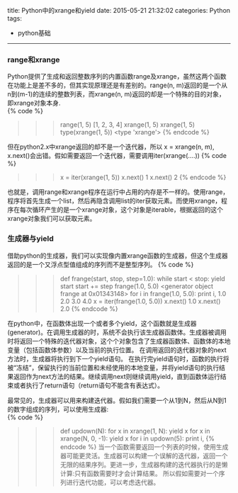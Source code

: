 title: Python中的xrange和yield
date: 2015-05-21 21:32:02
categories: Python
tags:
- python基础
---
### range和xrange

Python提供了生成和返回整数序列的内置函数range及xrange，虽然这两个函数在功能上是差不多的，但其实现原理还是有差别的。range(n, m)返回的是一个从n到(m-1)的连续的整数列表，而xrange(n, m)返回的却是一个特殊的目的对象，即xrange对象本身.	
{% code %}
>>> range(1, 5)
[1, 2, 3, 4]
>>> xrange(1, 5)
xrange(1, 5)
>>> type(xrange(1, 5))
<type 'xrange'>
{% endcode %}
<!--more-->
但在python2.x中xrange返回的却不是一个迭代器，所以 x = xrange(n, m), x.next()会出错。假如需要返回一个迭代器，需要调用iter(xrange(….))	
{% code %}
>>> x = iter(xrange(1, 5))
>>> x.next()
1
>>> x.next()
2
{% endcode %}

也就是，调用range和xrange程序在运行中占用的内存是不一样的。使用range，程序将首先生成一个list，然后再隐含调用list的iter获取元素。而使用xrange，程序在每次循环产生的是一个xrange对象，这个对象是iterable，根据返回的这个xrange对象我们可以获取元素。


### 生成器与yield
借助python的生成器，我们可以实现像内置xrange函数的生成器，但这个生成器返回的是一个又浮点型值组成的序列而不是整型序列。
{% code %}
>>> def frange(start, stop, step=1.0):
    while start < stop:
        yield start
        start += step
>>> frange(1.0, 5.0)
<generator object frange at 0x01343148>
>>> for i in frange(1.0, 5.0):
    print i,
1.0 2.0 3.0 4.0
>>> x = iter(frange(1.0, 5.0))
>>> x.next()
1.0
>>> x.next()
2.0
{% endcode %}

在python中，在函数体出现一个或者多个yield，这个函数就是生成器(generator)。在调用生成器的时，系统不会执行该生成器函数体。生成器被调用时将返回一个特殊的迭代器对象，这个个对象包含了生成器函数体、函数体的本地变量（包括函数体参数）以及当前的执行位置。
在调用返回的迭代器对象的next方法时，生成器将执行到下一个yield语句。
在执行完yield语句时，函数的执行将被“冻结”，保留执行的当前位置和未经使用的本地变量，并将yield语句的执行结果返回作为next方法的结果。继续调用next则继续调用yield，直到函数体运行结束或者执行了return语句（return语句不能含有表达式）。

最常见的，生成器可以用来构建迭代器。假如我们需要一个从1到N，然后从N到1的数字组成的序列，可以使用生成器:	
{% code %}
>>> def updown(N):
    for  x in xrange(1, N): yield x
    for x in xrange(N, 0, -1): yield x
>>> for i in updown(5):
    print i,
{% endcode %}
当一个函数需要返回一个列表的时候，使用生成器可能更灵活。生成器可以构建一个误解的迭代器，返回一个无限的结果序列。更进一步，生成器构建的迭代器执行的是懒计算:只有函数需要时才会计算结果。
所以假如需要对一个序列进行迭代功能，可以考虑迭代器。
